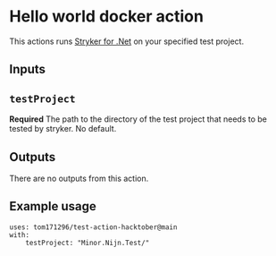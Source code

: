 # Hello world docker action

This actions runs [Stryker for .Net](https://stryker-mutator.io/docs/stryker-net/introduction/) on your specified test project.

## Inputs

## `testProject`

**Required** The path to the directory of the test project that needs to be tested by stryker. No default.

## Outputs

There are no outputs from this action.

## Example usage

```
uses: tom171296/test-action-hacktober@main
with:
    testProject: "Minor.Nijn.Test/"
```
